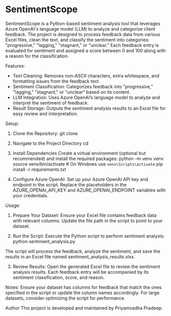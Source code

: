# SentimentScope
SentimentScope is a Python-based sentiment analysis tool that leverages Azure OpenAI's language model (LLM) to analyze and categorize client feedback. The project is designed to process feedback data from various Excel files, clean the text, and classify the sentiment into categories: "progressive," "lagging," "stagnant," or "unclear." Each feedback entry is evaluated for sentiment and assigned a score between 0 and 100 along with a reason for the classification.

Features:
- Text Cleaning: Removes non-ASCII characters, extra whitespace, and formatting issues from the feedback text.
- Sentiment Classification: Categorizes feedback into "progressive," "lagging," "stagnant," or "unclear" based on its content.
- LLM Integration: Uses Azure OpenAI’s language model to analyze and interpret the sentiment of feedback.
- Result Storage: Outputs the sentiment analysis results to an Excel file for easy review and interpretation.

Setup:

1. Clone the Repository:
git clone <repository-url>

2. Navigate to the Project Directory
cd <repository-directory>

3. Install Dependencies
Create a virtual environment (optional but recommended) and install the required packages:
python -m venv venv
source venv/bin/activate  # On Windows use `venv\Scripts\activate`
pip install -r requirements.txt

4. Configure Azure OpenAI:
Set up your Azure OpenAI API key and endpoint in the script. Replace the placeholders in the AZURE_OPENAI_API_KEY and AZURE_OPENAI_ENDPOINT variables with your credentials.

Usage:

1. Prepare Your Dataset:
Ensure your Excel file contains feedback data with relevant columns. Update the file path in the script to point to your dataset.

2. Run the Script:
Execute the Python script to perform sentiment analysis:
python sentiment_analysis.py

The script will process the feedback, analyze the sentiment, and save the results in an Excel file named sentiment_analysis_results.xlsx.

3. Review Results:
Open the generated Excel file to review the sentiment analysis results. Each feedback entry will be accompanied by its sentiment classification, score, and reason.

Notes:
Ensure your dataset has columns for feedback that match the ones specified in the script or update the column names accordingly.
For large datasets, consider optimizing the script for performance.

Author
This project is developed and maintained by Priyamvadha Pradeep.

